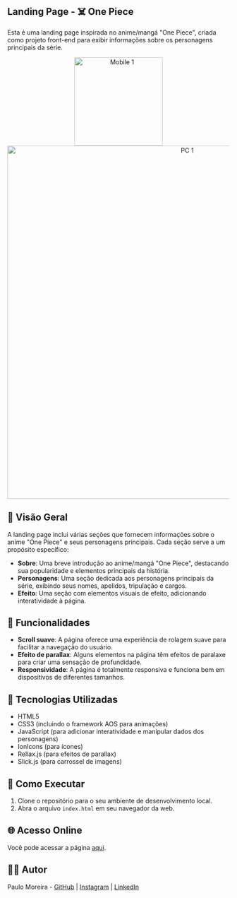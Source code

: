 ## Landing Page - ☠️ One Piece

Esta é uma landing page inspirada no anime/mangá "One Piece", criada como projeto front-end para exibir informações sobre os personagens principais da série.

<p align="center">
  <img src="https://github.com/PauloMoreiraa/One-Piece/assets/56117238/b0a69787-f923-4a19-9056-8f200af860ef" alt="Mobile 1" width="200" />
  <img src="https://github.com/PauloMoreiraa/One-Piece/assets/56117238/77348e4c-8e72-4f66-b3d0-9ff81f4b358d" alt="PC 1" width="800" />
</p>


## :page_facing_up: Visão Geral 

A landing page inclui várias seções que fornecem informações sobre o anime "One Piece" e seus personagens principais. Cada seção serve a um propósito específico:

- **Sobre**: Uma breve introdução ao anime/mangá "One Piece", destacando sua popularidade e elementos principais da história.
- **Personagens**: Uma seção dedicada aos personagens principais da série, exibindo seus nomes, apelidos, tripulação e cargos.
- **Efeito**: Uma seção com elementos visuais de efeito, adicionando interatividade à página.

## :wrench: Funcionalidades

- **Scroll suave**: A página oferece uma experiência de rolagem suave para facilitar a navegação do usuário.
- **Efeito de parallax**: Alguns elementos na página têm efeitos de paralaxe para criar uma sensação de profundidade.
- **Responsividade**: A página é totalmente responsiva e funciona bem em dispositivos de diferentes tamanhos.

## :rocket: Tecnologias Utilizadas 

- HTML5
- CSS3 (incluindo o framework AOS para animações)
- JavaScript (para adicionar interatividade e manipular dados dos personagens)
- IonIcons (para ícones)
- Rellax.js (para efeitos de parallax)
- Slick.js (para carrossel de imagens)

## :monocle_face: Como Executar

1. Clone o repositório para o seu ambiente de desenvolvimento local.
2. Abra o arquivo `index.html` em seu navegador da web.

## :globe_with_meridians: Acesso Online

Você pode acessar a página [aqui](https://paulomoreiraa.github.io/One-Piece).

## :technologist: Autor

Paulo Moreira - [GitHub](https://github.com/PauloMoreiraa) | [Instagram](https://www.instagram.com/paulo_mmoreira/) | [LinkedIn](https://www.linkedin.com/in/paulomoreira2004/)
